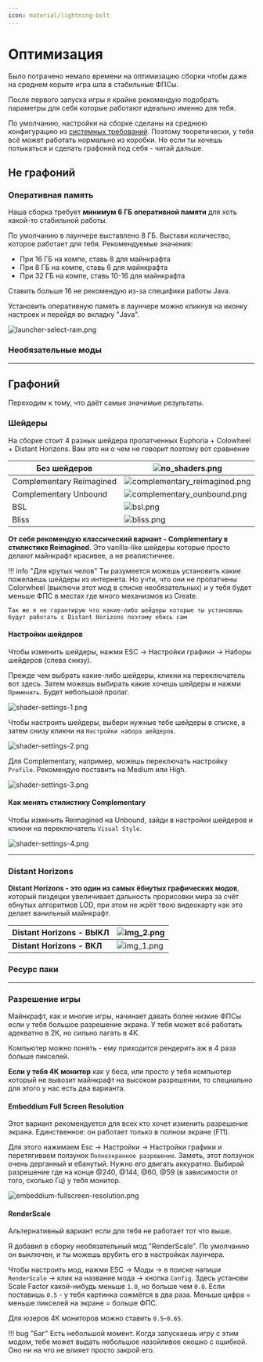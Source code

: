 ```yaml
---
icon: material/lightning-bolt
---
```


# Оптимизация

Было потрачено немало времени на оптимизацию сборки чтобы даже на среднем корыте игра шла в стабильные ФПСы.

После первого запуска игры я крайне рекомендую подобрать параметры для себя которые работают идеально именно для тебя.

По умолчанию, настройки на сборке сделаны на среднюю конфигурацию из [системных требований](specifications.md).
Поэтому теоретически, у тебя всё может работать нормально из коробки. Но если ты хочешь потыкаться и сделать графоний под себя - читай дальше.

## Не графоний

### Оперативная память

Наша сборка требует **минимум 6 ГБ оперативной памяти** для хоть какой-то стабильной работы.

По умолчанию в лаунчере выставлено 8 ГБ. Выстави количество, которое работает для тебя.
Рекомендуемые значения:

- При 16 ГБ на компе, ставь 8 для майнкрафта
- При 8 ГБ на компе, ставь 6 для майнкрафта
- При 32 ГБ на компе, ставь 10-16 для майнкрафта

Ставить больше 16 не рекомендую из-за специфики работы Java.

Установить оперативную память в лаунчере можно кликнув на иконку настроек и перейдя во вкладку "Java".

![launcher-select-ram.png](../assets/img/install/launcher-select-ram.png)

### Необязательные моды

---

## Графоний

Переходим к тому, что даёт самые значимые результаты.

### Шейдеры

На сборке стоит 4 разных шейдера пропатченных Euphoria + Colowheel + Distant Horizons. Вам это ни о чем не говорит поэтому вот сравнение

| Без шейдеров             | ![no_shaders.png](../assets/img/graphics/no_shaders.png)                             |
|--------------------------|--------------------------------------------------------------------------------------|
| Complementary Reimagined | ![complementary_reimagined.png](../assets/img/graphics/complementary_reimagined.png) |
| Complementary Unbound    | ![complementary_ounbound.png](../assets/img/graphics/complementary_unbound.png)      |
| BSL                      | ![bsl.png](../assets/img/graphics/bsl.png)                                           |
| Bliss                    | ![bliss.png](../assets/img/graphics/bliss.png)                                       |

**От себя рекомендую классический вариант - Complementary в стилистике Reimagined**. Это vanilla-like шейдеры которые просто делают майнкрафт красивее, а не реалистичнее.

!!! info "Для крутых челов"
    Ты разумеется можешь установить какие пожелаешь шейдеры из интернета. 
    Но учти, что они не пропатчены Colorwheel (выключи этот мод в списке необязательных) и у тебя будет меньше ФПС в местах где много механизмов из Create.
    
    Так же я не гарантирую что какие-либо шейдеры которые ты установишь будут работать с Distant Horizons поэтому ебись сам

#### Настройки шейдеров

Чтобы изменить шейдеры, нажми ESC -> Настройки графики -> Наборы шейдеров (слева снизу).

Прежде чем выбрать какие-либо шейдеры, кликни на переключатель вот здесь. Затем можешь выбирать какие хочешь шейдеры и нажми `Применить`. Будет небольшой пролаг.

![shader-settings-1.png](../assets/img/graphics/shader-settings-1.png)

Чтобы настроить шейдеры, выбери нужные тебе шейдеры в списке, а затем снизу кликни на `Настройки набора шейдеров`.

![shader-settings-2.png](../assets/img/graphics/shader-settings-2.png)

Для Complementary, например, можешь переключать настройку `Profile`. Рекомендую поставить на Medium или High.

![shader-settings-3.png](../assets/img/graphics/shader-settings-3.png)

#### Как менять стилистику Complementary

Чтобы изменить Reimagined на Unbound, зайди в настройки шейдеров и кликни на переключатель `Visual Style`.

![shader-settings-4.png](../assets/img/graphics/shader-settings-4.png)

---

### Distant Horizons

**Distant Horizons - это один из самых ёбнутых графических модов**, который пиздецки увеличивает дальность прорисовки мира
за счёт ебнутых алгоритмов LOD, при этом не жрёт твою видеокарту как это делает ванильный майнкрафт.

| Distant Horizons - ВЫКЛ    | ![img_2.png](../assets/img/graphics/no-distant-horizons.png) |
|----------------------------|--------------------------------------------------------------|
| **Distant Horizons - ВКЛ** | ![img_1.png](../assets/img/graphics/distant-horizons.png)    |

### Ресурс паки

---

### Разрешение игры

Майнкрафт, как и многие игры, начинает давать более низкие ФПСы если у тебя большое разрешение экрана. У тебя может всё работать адекватно в 2К, но сильно лагать в 4К.

Компьютер можно понять - ему приходится рендерить аж в 4 раза больше пикселей.

**Если у тебя 4К монитор** как у беса, или просто у тебя компьютер который не вывозит майнкрафт на высоком разрешении,
то специально для этого у нас есть два варианта.

#### Embeddium Full Screen Resolution

Этот вариант рекомендуется для всех кто хочет изменить разрешение экрана. Единственное: он работает только в полном экране (F11).

Для этого нажимаем Esc -> Настройки -> Настройки графики и перетягиваем ползунок `Полноэкранное разрешение`. Заметь, этот ползунок
очень дерганный и ебанутый. Нужно его двигать аккуратно. Выбирай разрешение где на конце @240, @144, @60, @59 (в зависимости от того, сколько Гц) у тебя монитор.

![embeddium-fullscreen-resolution.png](../assets/img/graphics/embeddium-fullscreen-resolution.png)

#### RenderScale

Альтернативный вариант если для тебя не работает тот что выше.

Я добавил в сборку необязательный мод "RenderScale". По умолчанию он выключен, и ты можешь врубить его в настройках лаунчера.

Чтобы настроить мод, нажми ESC -> Моды -> в поиске напиши `RenderScale` -> клик на название мода -> кнопка `Config`. 
Здесь установи Scale Factor какой-нибудь меньше `1.0`, но больше чем `0.0`. Если поставишь `0.5` - у тебя картинка сожмётся в два раза. 
Меньше цифра = меньше пикселей на экране = больше ФПС.

Для юзеров 4К мониторов можно ставить `0.5`-`0.65`.

!!! bug "Баг"
    Есть небольшой момент. Когда запускаешь игру с этим модом, тебе может выдать небольшое назойливое окошко с ошибкой.
    Оно ни на что не влияет просто закрой его.
